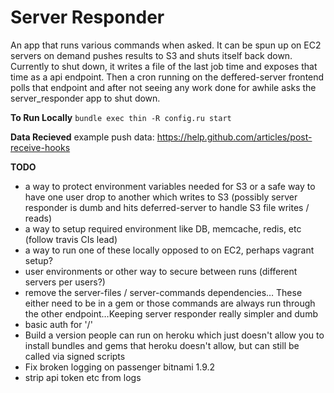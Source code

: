 Server Responder
===

An app that runs various commands when asked. It can be spun up on EC2 servers on demand pushes results to S3 and shuts itself back down. Currently to shut down, it writes a file of the last job time and exposes that time as a api endpoint. Then a cron running on the deffered-server frontend polls that endpoint and after not seeing any work done for awhile asks the server_responder app to shut down.

__To Run Locally__
`bundle exec thin -R config.ru start`

__Data Recieved__
  example push data: https://help.github.com/articles/post-receive-hooks

__TODO__

  * a way to protect environment variables needed for S3 or a safe way to have one user drop to another which writes to S3 (possibly server responder is dumb and hits deferred-server to handle S3 file writes / reads)
  * a way to setup required environment like DB, memcache, redis, etc (follow travis CIs lead)
  * a way to run one of these locally opposed to on EC2, perhaps vagrant setup?
  * user environments or other way to secure between runs (different servers per users?)
  * remove the server-files / server-commands dependencies… These either need to be in a gem or those commands are always run through the other endpoint…Keeping server responder really simpler and dumb
  * basic auth for '/'
  * Build a version people can run on heroku which just doesn't allow you to install bundles and gems that heroku doesn't allow, but can still be called via signed scripts
  * Fix broken logging on passenger bitnami 1.9.2
  * strip api token etc from logs

